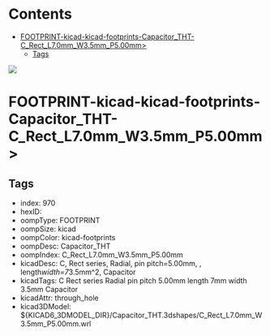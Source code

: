 



Contents
========

* [FOOTPRINT-kicad-kicad-footprints-Capacitor_THT-C_Rect_L7.0mm_W3.5mm_P5.00mm>](#footprint-kicad-kicad-footprints-capacitor_tht-c_rect_l70mm_w35mm_p500mm)
	* [Tags](#tags)
  
![][im]
# FOOTPRINT-kicad-kicad-footprints-Capacitor_THT-C_Rect_L7.0mm_W3.5mm_P5.00mm>

## Tags

- index: 970
- hexID: 
- oompType: FOOTPRINT
- oompSize: kicad
- oompColor: kicad-footprints
- oompDesc: Capacitor_THT
- oompIndex: C_Rect_L7.0mm_W3.5mm_P5.00mm
- kicadDesc: C, Rect series, Radial, pin pitch=5.00mm, , length*width=7*3.5mm^2, Capacitor
- kicadTags: C Rect series Radial pin pitch 5.00mm  length 7mm width 3.5mm Capacitor
- kicadAttr: through_hole
- kicad3DModel: ${KICAD6_3DMODEL_DIR}/Capacitor_THT.3dshapes/C_Rect_L7.0mm_W3.5mm_P5.00mm.wrl



[im]: image.png
